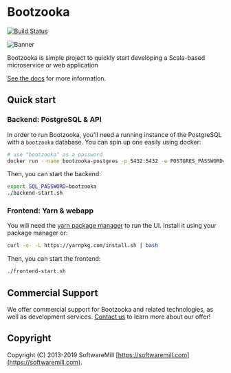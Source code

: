 # Bootzooka

[![Build Status](https://travis-ci.org/softwaremill/bootzooka.svg?branch=master)](https://travis-ci.org/softwaremill/bootzooka)

![Banner](https://github.com/softwaremill/bootzooka/raw/master/banner.png)

Bootzooka is simple project to quickly start developing a Scala-based microservice or web application

[See the docs](http://softwaremill.github.io/bootzooka/) for more information.

## Quick start

### Backend: PostgreSQL & API

In order to run Bootzooka, you'll need a running instance of the PostgreSQL with a `bootzooka` database. You can spin 
up one easily using docker:

```sh
# use "bootzooka" as a password
docker run --name bootzooka-postgres -p 5432:5432 -e POSTGRES_PASSWORD=bootzooka -e POSTGRES_DB=bootzooka -d postgres
```

Then, you can start the backend:

```sh
export SQL_PASSWORD=bootzooka
./backend-start.sh
```

### Frontend: Yarn & webapp

You will need the [yarn package manager](https://yarnpkg.com) to run the UI. Install it using your package manager or:

```sh
curl -o- -L https://yarnpkg.com/install.sh | bash
```

Then, you can start the frontend:

```sh
./frontend-start.sh
```

## Commercial Support

We offer commercial support for Bootzooka and related technologies, as well as development services. [Contact us](https://softwaremill.com) to learn more about our offer! 

## Copyright

Copyright (C) 2013-2019 SoftwareMill [https://softwaremill.com](https://softwaremill.com).









